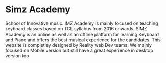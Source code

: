 # Simz Academy
School of Innovative music. IMZ Academy is mainly focused on teaching keyboard classes based on TCL syllabus from 2016 onwards. SIMZ Academy is an online as well as an offline platform for learning Keyboard and Piano and offers the best musical experience for the candidates.
This website is completley designed by Reality web Dev teams. We mainly focused on Mobile version but still have a great experience in desktop version too
